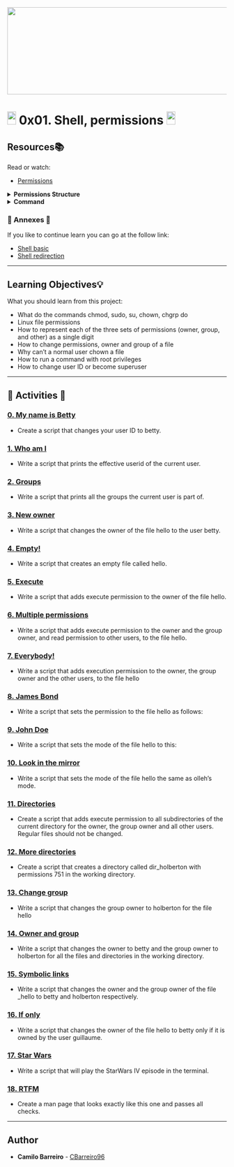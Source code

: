 <div align="center"><img src="https://user-images.githubusercontent.com/66263776/98416555-43fa9b80-204d-11eb-800a-df8e19b62655.jpg" width="700" height= "200"></div> 

# <img src="https://user-images.githubusercontent.com/66263776/98705433-b6b88f00-234b-11eb-97b7-cb193f7424f4.png" width="20" height= "30"> 0x01. Shell, permissions  <img src="https://user-images.githubusercontent.com/66263776/98705433-b6b88f00-234b-11eb-97b7-cb193f7424f4.png" width="20" height= "30">

## Resources:books:
Read or watch:
* [Permissions](https://intranet.hbtn.io/rltoken/5uUsOHrMbVBOpZFteNyBLg)
<details>
    <summary><b>Permissions Structure</b></summary>
    <div align="center">
    <table>
        <tr>
            <th align="center" colspan="3"><center>User</center></th>
            <th align="center" colspan="3"><center>Grouṕ</center></th>
            <th align="center" colspan="3"><center>World</center></th>
        </tr>
        <tr>
            <td align="center" colspan="3"><code>rwx</code></td>
            <td align="center" colspan="3"><code>r-x</code></td>
            <td align="center" colspan="3"><code>r-x</code></td>
        </tr>
        <tr>
            <th align="center" colspan="12"><center>Binary</center></th>
        </tr>
        <tr>
            <td>1</td>
            <td>1</td>
            <td>1</td>
            <td>1</td>
            <td>0</td>
            <td>1</td>
            <td>1</td>
            <td>0</td>
            <td>1</td>
        </tr>
        <tr>
            <th align="center" colspan="12"><center>Octal</center></th>
        </tr>
        <tr>
            <td colspan="3" align="center"><center>7</center></td>
            <td colspan="3" align="center"><center>5</center></td>
            <td colspan="3" align="center"><center>5</center></td>
        </tr>
    </table>
    </div>
</details>
<details>
    <summary><b>Command</b></summary>
    <br>
    <table>
        <tr>
            <th align="center">Command</th>
            <th align="center">Description</th>
            <th align="center"><center>Meaning</center></th>
            <th align="center" COLSPAN="4"><center>Others</center></th>
        </tr>
        <tr>
            <td align="center" ROWSPAN="5">chmod</td>
            <td align="center" ROWSPAN="5"><b>CH</b>ange <b>MOD</b>e</td>
            <td align="center" ROWSPAN="5"> is the command and system call used to change the access permissions of file system objects</td>
            <th align="center">Notation</th>
            <th align="center">Meaning</th>
            <th align="center">Reference</th>
            <th align="center">Class</th>
        </tr>
        <tr>
            <td align="center">u+x</td>
            <td align="center">Add execute permission for the owner</td>
            <td align="center">u</td>
            <td align="center">User</td>
        </tr>
        <tr>
            <td align="center">u-x</td>
            <td align="center">Remove execute permission for the owner</td>
            <td align="center">g</td>
            <td align="center">Group</td>
        </tr>
        <tr>
            <td align="center">o-rw</td>
            <td align="center">Remove the read and write permissions from anyone besides the owner and group owner</td>
            <td align="center">o</td>
            <td align="center">Others</td>
        </tr>
        <tr>
            <td align="center">u+x, go=rx</td>
            <td align="center">Add execute permission for the owner and set the permissions for the group and others to read and execute. Multiple specifications may be separated by commas</td>
            <td align="center">a</td>
            <td align="center">All</td>
        </tr>
        <tr>
            <td align="center">chown</td>
            <td align="center"> <b>CH</b>ange <b>OWN</b>er </td>
            <td align="center">changes user ownership of a file, directory, or link in Linux.</td>
            <td align="center" COLSPAN="4"> -- </td>
        </tr>
        <tr>
            <td align="center">whoami</td>
            <td align="center"> Who am I</td>
            <td align="center"><b>print effective userid</b><br><i> When I know WHta is my user</i></td>
            <td align="center" COLSPAN="4"> -- </td>
        </tr>
        <tr>
            <td align="center">passwd</td>
            <td align="center">change user <b>PASSW</b>or<b>D</b></td>
            <td align="center">Change password</td>
            <td align="center" COLSPAN="4"> -- </td>
        </tr>
    </table>

> Note: For change user you need to write the next command <code>su nameuser</code>
</details>

### :ledger: Annexes :ledger:
If you like to continue learn you can go at the follow link:
* <a href="">Shell basic</a>
* <a href="https://github.com/CBarreiro96/holberton-system_engineering-devops/blob/master/0x02-shell_redirections/README.md">Shell redirection</a>

---

## Learning Objectives:bulb:
What you should learn from this project:

* What do the commands chmod, sudo, su, chown, chgrp do
* Linux file permissions
* How to represent each of the three sets of permissions (owner, group, and other) as a single digit
* How to change permissions, owner and group of a file
* Why can’t a normal user chown a file
* How to run a command with root privileges
* How to change user ID or become superuser

---
## :memo: Activities :memo:

### [0. My name is Betty](./0-iam_betty)
* Create a script that changes your user ID to betty.


### [1. Who am I](./1-who_am_i)
* Write a script that prints the effective userid of the current user.


### [2. Groups](./2-groups)
* Write a script that prints all the groups the current user is part of.


### [3. New owner](./3-new_owner )
* Write a script that changes the owner of the file hello to the user betty.


### [4. Empty!](./4-empty)
* Write a script that creates an empty file called hello.


### [5. Execute](./5-execute)
* Write a script that adds execute permission to the owner of the file hello.


### [6. Multiple permissions](./6-multiple_permissions)
* Write a script that adds execute permission to the owner and the group owner, and read permission to other users, to the file hello.


### [7. Everybody!](./7-everybody)
* Write a script that adds execution permission to the owner, the group owner and the other users, to the file hello


### [8. James Bond](./8-James_Bond)
* Write a script that sets the permission to the file hello as follows:


### [9. John Doe](./9-John_Doe)
* Write a script that sets the mode of the file hello to this:


### [10. Look in the mirror](./10-mirror_permissions)
* Write a script that sets the mode of the file hello the same as olleh’s mode.


### [11. Directories](./11-directories_permissions)
* Create a script that adds execute permission to all subdirectories of the current directory for  the owner, the group owner and all other users. Regular files should not be changed.


### [12. More directories](./12-directory_permissions)
* Create a script that creates a directory called dir_holberton with permissions 751 in the working directory.


### [13. Change group](./13-change_group)
* Write a script that changes the group owner to holberton for the file hello


### [14. Owner and group](./14-change_owner_and_group)
* Write a script that changes the owner to betty and the group owner to holberton for all the files and directories in the working directory.


### [15. Symbolic links](./15-symbolic_link_permissions)
* Write a script that changes the owner and the group owner of the file _hello to betty and holberton respectively.


### [16. If only](./16-if_only )
* Write a script that changes the owner of the file hello to betty only if it is owned by the user guillaume.


### [17. Star Wars](./100-Star_Wars)
* Write a script that will play the StarWars IV episode in the terminal.


### [18. RTFM](./101-man_holberton)
* Create a man page that looks exactly like this one and passes all checks.

---

## Author
* **Camilo Barreiro** - [CBarreiro96](https://github.com/CBarreiro96?tab=repositories)
